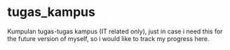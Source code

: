 # tugas_kampus

Kumpulan tugas-tugas kampus (IT related only), just in case i need this for the future version of myself,
so i would like to track my progress here.
